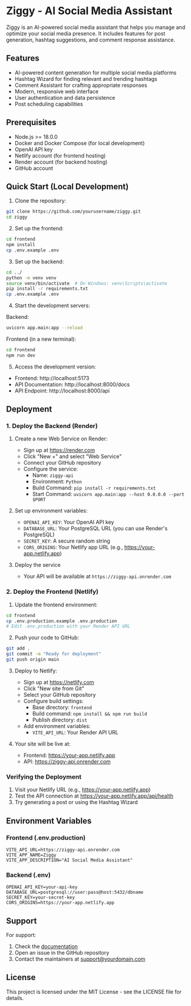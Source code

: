 # Ziggy - AI Social Media Assistant

Ziggy is an AI-powered social media assistant that helps you manage and optimize your social media presence. It includes features for post generation, hashtag suggestions, and comment response assistance.

## Features

- AI-powered content generation for multiple social media platforms
- Hashtag Wizard for finding relevant and trending hashtags
- Comment Assistant for crafting appropriate responses
- Modern, responsive web interface
- User authentication and data persistence
- Post scheduling capabilities

## Prerequisites

- Node.js >= 18.0.0
- Docker and Docker Compose (for local development)
- OpenAI API key
- Netlify account (for frontend hosting)
- Render account (for backend hosting)
- GitHub account

## Quick Start (Local Development)

1. Clone the repository:
```bash
git clone https://github.com/yourusername/ziggy.git
cd ziggy
```

2. Set up the frontend:
```bash
cd frontend
npm install
cp .env.example .env
```

3. Set up the backend:
```bash
cd ../
python -m venv venv
source venv/bin/activate  # On Windows: venv\Scripts\activate
pip install -r requirements.txt
cp .env.example .env
```

4. Start the development servers:

Backend:
```bash
uvicorn app.main:app --reload
```

Frontend (in a new terminal):
```bash
cd frontend
npm run dev
```

5. Access the development version:
- Frontend: http://localhost:5173
- API Documentation: http://localhost:8000/docs
- API Endpoint: http://localhost:8000/api

## Deployment

### 1. Deploy the Backend (Render)

1. Create a new Web Service on Render:
   - Sign up at https://render.com
   - Click "New +" and select "Web Service"
   - Connect your GitHub repository
   - Configure the service:
     - Name: `ziggy-api`
     - Environment: `Python`
     - Build Command: `pip install -r requirements.txt`
     - Start Command: `uvicorn app.main:app --host 0.0.0.0 --port $PORT`

2. Set up environment variables:
   - `OPENAI_API_KEY`: Your OpenAI API key
   - `DATABASE_URL`: Your PostgreSQL URL (you can use Render's PostgreSQL)
   - `SECRET_KEY`: A secure random string
   - `CORS_ORIGINS`: Your Netlify app URL (e.g., https://your-app.netlify.app)

3. Deploy the service
   - Your API will be available at `https://ziggy-api.onrender.com`

### 2. Deploy the Frontend (Netlify)

1. Update the frontend environment:
```bash
cd frontend
cp .env.production.example .env.production
# Edit .env.production with your Render API URL
```

2. Push your code to GitHub:
```bash
git add .
git commit -m "Ready for deployment"
git push origin main
```

3. Deploy to Netlify:
   - Sign up at https://netlify.com
   - Click "New site from Git"
   - Select your GitHub repository
   - Configure build settings:
     - Base directory: `frontend`
     - Build command: `npm install && npm run build`
     - Publish directory: `dist`
   - Add environment variables:
     - `VITE_API_URL`: Your Render API URL

4. Your site will be live at:
   - Frontend: https://your-app.netlify.app
   - API: https://ziggy-api.onrender.com

### Verifying the Deployment

1. Visit your Netlify URL (e.g., https://your-app.netlify.app)
2. Test the API connection at https://your-app.netlify.app/api/health
3. Try generating a post or using the Hashtag Wizard

## Environment Variables

### Frontend (.env.production)
```
VITE_API_URL=https://ziggy-api.onrender.com
VITE_APP_NAME=Ziggy
VITE_APP_DESCRIPTION="AI Social Media Assistant"
```

### Backend (.env)
```
OPENAI_API_KEY=your-api-key
DATABASE_URL=postgresql://user:pass@host:5432/dbname
SECRET_KEY=your-secret-key
CORS_ORIGINS=https://your-app.netlify.app
```

## Support

For support:
1. Check the [documentation](https://your-app.netlify.app/docs)
2. Open an issue in the GitHub repository
3. Contact the maintainers at support@yourdomain.com

## License

This project is licensed under the MIT License - see the LICENSE file for details. 